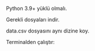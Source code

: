 Python 3.9+ yüklü olmalı.

Gerekli dosyaları indir.

data.csv dosyasını aynı dizine koy.

Terminalden çalıştır:
